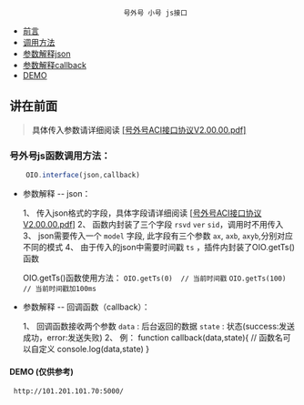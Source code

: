 									
								号外号 小号 js接口

* [前言](#Preface)
* [调用方法](#function)
* [参数解释json](#parameter-json)
* [参数解释callback](#parameter-callback)
* [DEMO](#demo)


## <a name="Preface">讲在前面
> 具体传入参数请详细阅读 <a href="">[号外号ACI接口协议V2.00.00.pdf]</a>

### <a name="function">号外号js函数调用方法：

```javascript
	OIO.interface(json,callback)
```

* <a name="parameter-json">参数解释 -- json： 
 
 	1、 传入json格式的字段，具体字段请详细阅读 <a href="">[号外号ACI接口协议V2.00.00.pdf]</a>
	2、 函数内封装了三个字段 `rsvd` `ver` `sid`，调用时不用传入
	3、 json需要传入一个 `model` 字段, 此字段有三个参数 `ax`, `axb`, `axyb`,分别对应不同的模式
	4、 由于传入的json中需要时间戳 `ts` ，插件内封装了OIO.getTs()函数

	OIO.getTs()函数使用方法：
		`OIO.getTs(0)  // 当前时间戳`
		`OIO.getTs(100)  // 当前时间戳加100ms`
 	

* <a name="parameter-callback">参数解释 -- 回调函数（callback）：

	1、 回调函数接收两个参数
		`data` : 后台返回的数据
		`state` : 状态(success:发送成功，error:发送失败)
	2、 例：
		function callback(data,state){   // 函数名可以自定义
			console.log(data,state)
		}

#### <a name="demo">DEMO (仅供参考)

	 http://101.201.101.70:5000/

